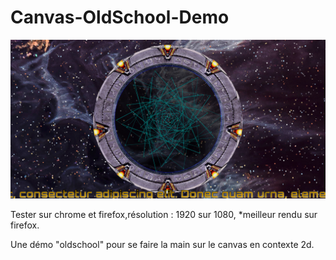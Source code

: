 # Canvas-OldSchool-Demo
![alt text](https://raw.githubusercontent.com/Devyann/Canvas-OldSchool-Demo/master/assets/images/jpg/Screenshot.jpg)

Tester sur chrome et firefox,résolution : 1920 sur 1080, *meilleur rendu sur firefox.

Une démo "oldschool" pour se faire la main sur le canvas en contexte 2d.
